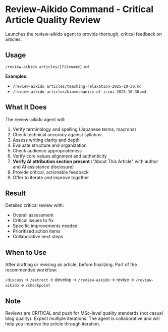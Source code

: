 # Review-Aikido Command - Critical Article Quality Review

Launches the review-aikido agent to provide thorough, critical feedback on articles.

## Usage

`/review-aikido articles/[filename].md`

**Examples:**
- `/review-aikido articles/teaching-relaxation-2025-10-30.md`
- `/review-aikido articles/biomechanics-of-irimi-2025-10-30.md`

## What It Does

The review-aikido agent will:
1. Verify terminology and spelling (Japanese terms, macrons)
2. Check technical accuracy against syllabus
3. Assess writing clarity and depth
4. Evaluate structure and organization
5. Check audience appropriateness
6. Verify core values alignment and authenticity
7. **Verify AI attribution section present** ("About This Article" with author and AI assistance disclosure)
8. Provide critical, actionable feedback
9. Offer to iterate and improve together

## Result

Detailed critical review with:
- Overall assessment
- Critical issues to fix
- Specific improvements needed
- Prioritized action items
- Collaborative next steps

## When to Use

After drafting or revising an article, before finalizing. Part of the recommended workflow:

`/discuss` → `/extract` → develop → `/review-aikido` → revise → `/review-aikido` → `/checkpoint`

## Note

Reviews are CRITICAL and push for MSc-level quality standards (not casual blog quality). Expect multiple iterations. The agent is collaborative and will help you improve the article through iteration.

